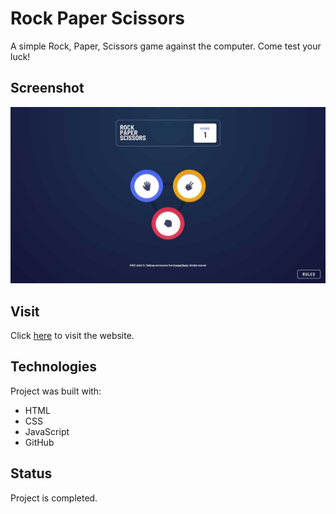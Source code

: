 # Rock Paper Scissors
A simple Rock, Paper, Scissors game against the computer. Come test your luck!

## Screenshot
![preview of landing page](./resources/images/rock-paper-scissors.jpg)

## Visit
Click [here](https://yuj94.github.io/rock-paper-scissors/) to visit the website.

## Technologies
Project was built with:
- HTML
- CSS
- JavaScript
- GitHub

## Status
Project is completed.